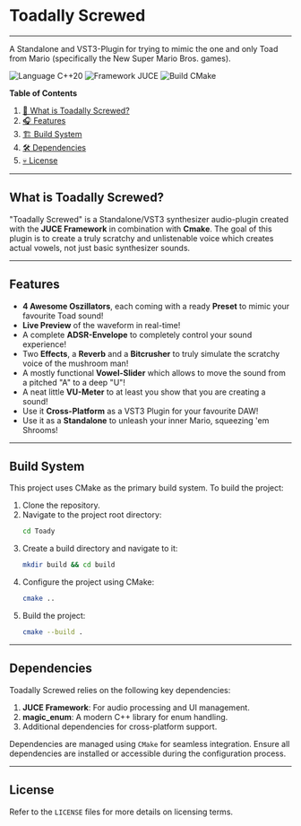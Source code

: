 # Toadally Screwed

---

A Standalone and VST3-Plugin for trying to mimic the one and only Toad from Mario (specifically the New Super Mario Bros. games).

<img src="https://img.shields.io/badge/Language-C%2B%2B20-blue.svg" alt="Language C++20">
<img src="https://img.shields.io/badge/Framework-JUCE-orange.svg" alt="Framework JUCE">
<img src="https://img.shields.io/badge/Build-CMake-green.svg" alt="Build CMake">

**Table of Contents**

1. [🍄 What is Toadally Screwed?](#what-is-toadally-screwed)
2. [🎧 Features](#features)
3. [🏗 Build System](#build-system)
4. [🛠 Dependencies](#dependencies)
5. [💀 License](#license)

---

## What is Toadally Screwed?

"Toadally Screwed" is a Standalone/VST3 synthesizer audio-plugin created with the **JUCE Framework** in combination with **Cmake**.
The goal of this plugin is to create a truly scratchy and unlistenable voice which creates actual vowels, not just basic synthesizer sounds.


---

## Features

* **4 Awesome Oszillators**, each coming with a ready **Preset** to mimic your favourite Toad sound!
* **Live Preview** of the waveform in real-time!
* A complete **ADSR-Envelope** to completely control your sound experience!
* Two **Effects**, a **Reverb** and a **Bitcrusher** to truly simulate the scratchy voice of the mushroom man!
* A mostly functional **Vowel-Slider** which allows to move the sound from a pitched "A" to a deep "U"!
* A neat little **VU-Meter** to at least you show that you are creating a sound!
* Use it **Cross-Platform** as a VST3 Plugin for your favourite DAW!
* Use it as a **Standalone** to unleash your inner Mario, squeezing 'em Shrooms!
---

## Build System

This project uses CMake as the primary build system. To build the project:

1. Clone the repository.
2. Navigate to the project root directory:
   ```bash
   cd Toady
   ```
3. Create a build directory and navigate to it:
   ```bash
   mkdir build && cd build
   ```
4. Configure the project using CMake:
   ```bash
   cmake ..
   ```
5. Build the project:
   ```bash
   cmake --build .
   ```

---

## Dependencies

Toadally Screwed relies on the following key dependencies:

1. **JUCE Framework**: For audio processing and UI management.
2. **magic_enum**: A modern C++ library for enum handling.
3. Additional dependencies for cross-platform support.

Dependencies are managed using `CMake` for seamless integration. Ensure all dependencies are installed or accessible
during the configuration process.

---

## License

Refer to the `LICENSE` files for more details on licensing terms.